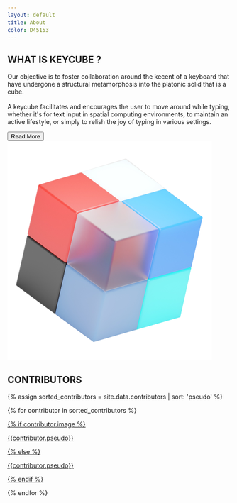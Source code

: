 ```yaml
---
layout: default
title: About
color: D45153
---
```


<script src="./assets/js/slider.js"></script>
<section>
<div class="page-content">
	<div class="presentation-content">
		<div>
		<div class="text-content">
			<h2><i class="fa-solid fa-square" style="color: #{{ page.color }}"></i> WHAT IS KEYCUBE ?</h2>
			<p>Our objective is to foster collaboration around the kecent of a keyboard that have undergone a structural metamorphosis into the platonic solid that is a cube.
			<br>
			<br>
			A keycube facilitates and encourages the user to move around while typing, whether it's for text input in spatial computing environments, to maintain an active lifestyle, or simply to relish the joy of typing in various settings.</p>
		</div>
		<button class="button-white">
			<span class="button-text" style="color: #{{ page.color }}">Read More</span>
			<i class="fa-solid fa-chevron-right" style="color: #{{ page.color }}"></i>
		</button>
		</div>
		<img src="./assets/img/cube.png">
	</div>

<div class="contributor-content">
<h2><i class="fa-solid fa-square" style="color: #{{ page.color }}"></i> CONTRIBUTORS</h2>

<div class="contributor-container">

{% assign sorted_contributors = site.data.contributors | sort: 'pseudo' %}

{% for contributor in sorted_contributors %}

<a href="{{contributor.url}}" target="_blank">

{% if contributor.image %}
<div class="contributor-profil" style="background-image: url('{{contributor.image}}');">
<p class="contributor-pseudo">{{contributor.pseudo}}</p>
</div>
{% else %}
<div class="contributor-profil" style="background-image: url('./assets/img/contributors/no_picture.jpeg');">
<p class="contributor-pseudo">{{contributor.pseudo}}</p>
</div>
{% endif %}

</a>

{% endfor %}

</div>



</div> 

</div>
</section>
